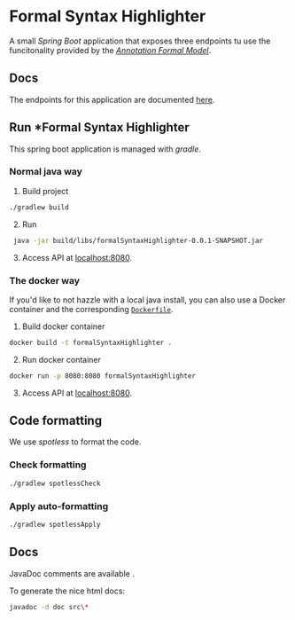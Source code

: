 # Formal Syntax Highlighter

A small *Spring Boot* application that exposes three endpoints tu use the funcitonality provided by the [*Annotation Formal Model*](https://github.com/MEPalma/UZH-ASE-AnnotationWS-FormalModel).

## Docs

The endpoints for this application are documented [here](../Docs/API%20Specs/Formal%20Syntax%20Highlighter%20API.md).

## Run *Formal Syntax Highlighter

This spring boot application is managed with *gradle*.

### Normal java way

1. Build project

```bash
./gradlew build
```

2. Run

```bash
 java -jar build/libs/formalSyntaxHighlighter-0.0.1-SNAPSHOT.jar
```

3. Access API at [localhost:8080](http://localhost:8080/).

### The docker way

If you'd like to not hazzle with a local java install, you can also use a Docker container and the corresponding [`Dockerfile`](./Dockerfile).

1. Build docker container
```bash
docker build -t formalSyntaxHighlighter .
```

2. Run docker container
```bash
docker run -p 8080:8080 formalSyntaxHighlighter
```

3. Access API at [localhost:8080](http://localhost:8080/).

## Code formatting

We use *spotless* to format the code.

### Check formatting

```bash
./gradlew spotlessCheck
```

### Apply auto-formatting

```bash
./gradlew spotlessApply
```

## Docs

JavaDoc comments are available .

To generate the nice html docs:

```bash
javadoc -d doc src\*
```